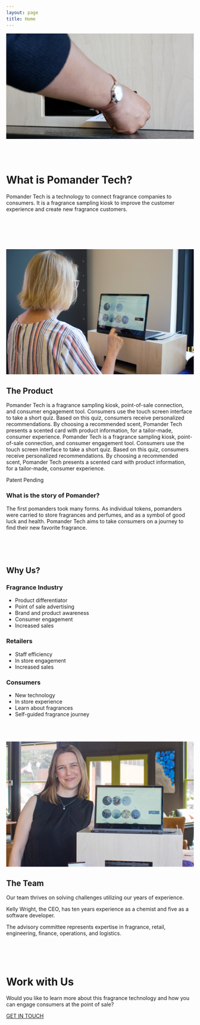 ```yaml
---
layout: page
title: Home
---
```


<div class="index">
	<div class="row">
		<img
			class='index--logo'
			src="/assets/images/homeScreenSample.jpeg"
			alt='Touch screen interface selection'
		/>
	</div>
	<br/>
	<br/>
	<br/>
	<div class='container'>
		<div class="row index--slogan">
			<h1>
				What is Pomander Tech?
			</h1>
		</div>
		<div class="row">
			<p>
				Pomander Tech is a technology to connect fragrance companies to consumers.
				It is a fragrance sampling kiosk to improve the customer experience and create new fragrance customers.
			</p>
		</div>
	</div>
	<br/>
	<br/>
	<br/>
	<br/>
	<br/>
	<div class='row index--block'>
		<div class='col-md-6'>
			<img
				class='index--block-image'
				src="/assets/images/testUser.jpg"
				alt='User testing the kiosk'
			/>
		</div>
		<div class='col-md-6'>
			<div class='index--block-text'>
				<div class='row'>
					<h2 class='grey-header'>
						The Product
					</h2>
				</div>
				<div class='row'>
					<p>
						Pomander Tech is a fragrance sampling kiosk, point-of-sale connection, and consumer engagement tool. 
						Consumers use the touch screen interface to take a short quiz.  
						Based on this quiz, consumers receive personalized recommendations. 
						By choosing a recommended scent, Pomander Tech presents a scented card with product information, for a tailor-made, consumer experience. Pomander Tech is a fragrance sampling kiosk, point-of-sale connection, and consumer engagement tool. 
						Consumers use the touch screen interface to take a short quiz.  
						Based on this quiz, consumers receive personalized recommendations. 
						By choosing a recommended scent, Pomander Tech presents a scented card with product information, for a tailor-made, consumer experience. 
					</p>
					<p>
						Patent Pending
					</p>
				</div>
			</div>
		</div>
	</div>
	<div class="row index--block">
		<div class="col-xs-12">
			<div class="index--block-text">
				<div class="row">
					<h3 class="index--product-story">
						What is the story of Pomander?
					</h3>
				</div>
				<div class="row">
					<p>
						The first pomanders took many forms. As individual tokens, pomanders were carried to store fragrances and perfumes, and as a symbol of good luck and health. Pomander Tech aims to take consumers on a journey to find their new favorite fragrance.
					</p>
				</div>
			</div>
		</div>
	</div>
	<br/>
	<br/>
	<br/>
	<div class='row index--block'>
		<div class='index--block-text'>
			<div class='row'>
				<h2 class='orange-header index--values-header'>
					Why Us?
				</h2>
			</div>
			<div class='row'>
				<div class='col-md-4'>
					<div class='row'>
						<h3 class='index--why--subheader'>
							Fragrance Industry
						</h3>
					</div>
					<div class='row'>
						<ul>
							<li>
								Product differentiator
							</li>
							<li>
								Point of sale advertising
							</li>
							<li>
								Brand and product awareness
							</li>
							<li>
								Consumer engagement
							</li>
							<li>
								Increased sales
							</li>
						</ul>
					</div>
				</div>
				<div class='col-md-4'>
					<div class='row'>
						<h3 class='index--why--subheader'>
							Retailers
						</h3>
					</div>
					<div class='row'>
						<ul>
							<li>
								Staff efficiency
							</li>
							<li>
								In store engagement
							</li>
							<li>
								Increased sales
							</li>
						</ul>
					</div>
				</div>
				<div class='col-md-4'>
					<div class='row'>
						<h3 class='index--why--subheader'>
							Consumers
						</h3>
					</div>
					<div class='row'>
						<ul>
							<li>
								New technology
							</li>
							<li>
								In store experience
							</li>
							<li>
								Learn about fragrances
							</li>
							<li>
								Self-guided fragrance journey
							</li>
						</ul>
					</div>
				</div>
			</div>
		</div>
	</div>
	<br/>
	<br/>
	<br/>
	<div class='row index--block'>
		<div class='col-md-6'>
			<div class='row'>
				<img
					class='index--team-image'
					src="/assets/images/Kelly.jpeg"
					alt='CEO'
				/>
			</div>
		</div>
		<div class='col-md-6'>
			<div class='index--block-text'>
				<div class='row'>
					<h2 class='green-header'>
						The Team
					</h2>
				</div>
				<div class='row'>
					<p>
						Our team thrives on solving challenges utilizing our years of experience.
					</p>
					<p>
						Kelly Wright, the CEO, has ten years experience as a chemist and five as a software developer.
					</p>
					<p>
						The advisory committee represents expertise in fragrance, retail, engineering, finance, operations, and logistics.
					</p>
				</div>
			</div>
		</div>
	</div>
	<br/>
	<br/>
	<br/>
	<div class='row index--block'>
		<div class='index--block-text'>
			<div class='row'>
				<h1 class='blue-header'>
					Work with Us
				</h1>
			</div>
			<div class='row'>
				<div class='col-md-10 col-md-offset-1'>
					<div class='row'>
						<p class='index--contact--p'>
							Would you like to learn more about this fragrance technology and how you can engage consumers at the point of sale?
						</p>
					</div>
					<div class='row index--contact--btn--row'>
						<a
							href="/contact"
							class='index--contact--btn'
						>
							<p class='index--contact--btn--text'>
								GET IN TOUCH
							</p>
						</a>
					</div>
				</div>
			</div>
		</div>
	</div>
</div>
